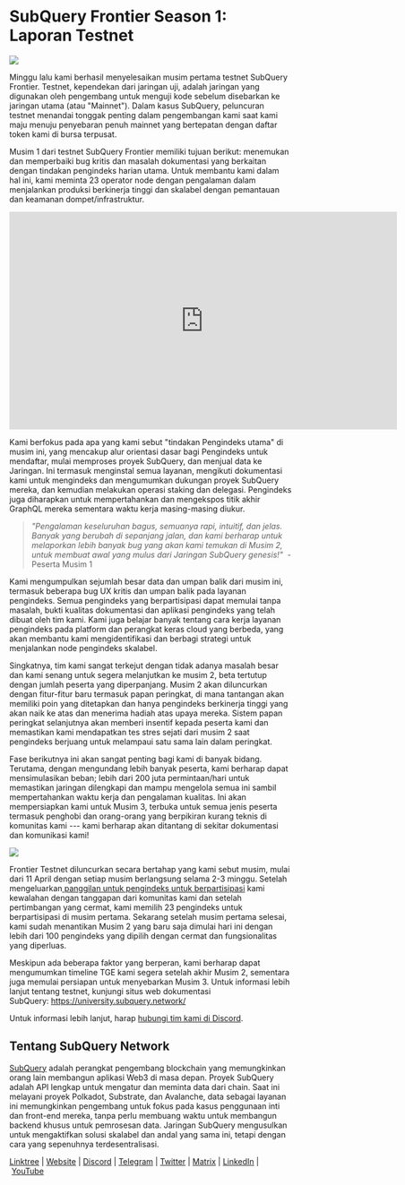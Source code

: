 # SubQuery Frontier Season 1: Laporan Testnet

![](https://miro.medium.com/max/700/0*b3TqTiJWGrNSs28F)

Minggu lalu kami berhasil menyelesaikan musim pertama testnet SubQuery Frontier. Testnet, kependekan dari jaringan uji, adalah jaringan yang digunakan oleh pengembang untuk menguji kode sebelum disebarkan ke jaringan utama (atau "Mainnet"). Dalam kasus SubQuery, peluncuran testnet menandai tonggak penting dalam pengembangan kami saat kami maju menuju penyebaran penuh mainnet yang bertepatan dengan daftar token kami di bursa terpusat.

Musim 1 dari testnet SubQuery Frontier memiliki tujuan berikut: menemukan dan memperbaiki bug kritis dan masalah dokumentasi yang berkaitan dengan tindakan pengindeks harian utama. Untuk membantu kami dalam hal ini, kami meminta 23 operator node dengan pengalaman dalam menjalankan produksi berkinerja tinggi dan skalabel dengan pemantauan dan keamanan dompet/infrastruktur.

<iframe width="692" height="389" src="https://www.youtube.com/embed/hZ1Mn-jOuHQ" title="YouTube video player" frameborder="0" allow="accelerometer; autoplay; clipboard-write; encrypted-media; gyroscope; picture-in-picture" allowfullscreen></iframe>

Kami berfokus pada apa yang kami sebut "tindakan Pengindeks utama" di musim ini, yang mencakup alur orientasi dasar bagi Pengindeks untuk mendaftar, mulai memproses proyek SubQuery, dan menjual data ke Jaringan. Ini termasuk menginstal semua layanan, mengikuti dokumentasi kami untuk mengindeks dan mengumumkan dukungan proyek SubQuery mereka, dan kemudian melakukan operasi staking dan delegasi. Pengindeks juga diharapkan untuk mempertahankan dan mengekspos titik akhir GraphQL mereka sementara waktu kerja masing-masing diukur.

> _"Pengalaman keseluruhan bagus, semuanya rapi, intuitif, dan jelas. Banyak yang berubah di sepanjang jalan, dan kami berharap untuk melaporkan lebih banyak bug yang akan kami temukan di Musim 2, untuk membuat awal yang mulus dari Jaringan SubQuery genesis!"_  - Peserta Musim 1

Kami mengumpulkan sejumlah besar data dan umpan balik dari musim ini, termasuk beberapa bug UX kritis dan umpan balik pada layanan pengindeks. Semua pengindeks yang berpartisipasi dapat memulai tanpa masalah, bukti kualitas dokumentasi dan aplikasi pengindeks yang telah dibuat oleh tim kami. Kami juga belajar banyak tentang cara kerja layanan pengindeks pada platform dan perangkat keras cloud yang berbeda, yang akan membantu kami mengidentifikasi dan berbagi strategi untuk menjalankan node pengindeks skalabel.

Singkatnya, tim kami sangat terkejut dengan tidak adanya masalah besar dan kami senang untuk segera melanjutkan ke musim 2, beta tertutup dengan jumlah peserta yang diperpanjang. Musim 2 akan diluncurkan dengan fitur-fitur baru termasuk papan peringkat, di mana tantangan akan memiliki poin yang ditetapkan dan hanya pengindeks berkinerja tinggi yang akan naik ke atas dan menerima hadiah atas upaya mereka. Sistem papan peringkat selanjutnya akan memberi insentif kepada peserta kami dan memastikan kami mendapatkan tes stres sejati dari musim 2 saat pengindeks berjuang untuk melampaui satu sama lain dalam peringkat.

Fase berikutnya ini akan sangat penting bagi kami di banyak bidang. Terutama, dengan mengundang lebih banyak peserta, kami berharap dapat mensimulasikan beban; lebih dari 200 juta permintaan/hari untuk memastikan jaringan dilengkapi dan mampu mengelola semua ini sambil mempertahankan waktu kerja dan pengalaman kualitas. Ini akan mempersiapkan kami untuk Musim 3, terbuka untuk semua jenis peserta termasuk penghobi dan orang-orang yang berpikiran kurang teknis di komunitas kami --- kami berharap akan ditantang di sekitar dokumentasi dan komunikasi kami!

![](https://miro.medium.com/max/700/0*viJ1DgWiGoPdI2fS)

Frontier Testnet diluncurkan secara bertahap yang kami sebut musim, mulai dari 11 April dengan setiap musim berlangsung selama 2-3 minggu. Setelah mengeluarkan[ panggilan untuk pengindeks untuk berpartisipasi](./20211202-indexer-invitation) kami kewalahan dengan tanggapan dari komunitas kami dan setelah pertimbangan yang cermat, kami memilih 23 pengindeks untuk berpartisipasi di musim pertama. Sekarang setelah musim pertama selesai, kami sudah menantikan Musim 2 yang baru saja dimulai hari ini dengan lebih dari 100 pengindeks yang dipilih dengan cermat dan fungsionalitas yang diperluas.

Meskipun ada beberapa faktor yang berperan, kami berharap dapat mengumumkan timeline TGE kami segera setelah akhir Musim 2, sementara juga memulai persiapan untuk menyebarkan Musim 3. Untuk informasi lebih lanjut tentang testnet, kunjungi situs web dokumentasi SubQuery: https://university.subquery.network/

Untuk informasi lebih lanjut, harap [hubungi tim kami di Discord](https://discord.com/invite/78zg8aBSMG).

## Tentang SubQuery Network

[SubQuery](https://subquery.network/) adalah perangkat pengembang blockchain yang memungkinkan orang lain membangun aplikasi Web3 di masa depan. Proyek SubQuery adalah API lengkap untuk mengatur dan meminta data dari chain. Saat ini melayani proyek Polkadot, Substrate, dan Avalanche, data sebagai layanan ini memungkinkan pengembang untuk fokus pada kasus penggunaan inti dan front-end mereka, tanpa perlu membuang waktu untuk membangun backend khusus untuk pemrosesan data. Jaringan SubQuery mengusulkan untuk mengaktifkan solusi skalabel dan andal yang sama ini, tetapi dengan cara yang sepenuhnya terdesentralisasi.

[Linktree](https://linktr.ee/subquerynetwork) | [Website](https://subquery.network/) | [Discord](https://discord.com/invite/78zg8aBSMG) | [Telegram](https://t.me/subquerynetwork) | [Twitter](https://twitter.com/subquerynetwork) | [Matrix](https://matrix.to/#/#subquery:matrix.org) | [LinkedIn](https://www.linkedin.com/company/subquery) | [YouTube](https://www.youtube.com/channel/UCi1a6NUUjegcLHDFLr7CqLw)
